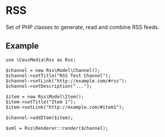 # RSS

Set of PHP classes to generate, read and combine RSS feeds.

## Example

```
use \CeusMedia\Rss as Rss;

$channel = new Rss\Model\Channel();
$channel->setTitle("RSS Test Channel");
$channel->setLink("http://example.com/#rss");
$channel->setDescription("...");

$item = new Rss\Model\Item();
$item->setTitle("Item 1");
$item->setLink("http://example.com/#item1");

$channel->addItem($item);
  
$xml = Rss\Renderer::render($channel);
```
